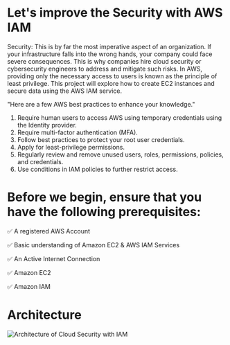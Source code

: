 # Let's improve the Security with AWS IAM 

Security: This is by far the most imperative aspect of an organization. If your infrastructure falls into the wrong hands, your company could face severe consequences. This is why companies hire cloud security or cybersecurity engineers to address and mitigate such risks. In AWS, providing only the necessary access to users is known as the principle of least privilege. This project will explore how to create EC2 instances and secure data using the AWS IAM service. 

"Here are a few AWS best practices to enhance your knowledge."
1. Require human users to access AWS using temporary credentials using the Identity provider.
2. Require multi-factor authentication (MFA).
3. Follow best practices to protect your root user credentials.
4. Apply for least-privilege permissions.
5. Regularly review and remove unused users, roles, permissions, policies, and credentials.
6. Use conditions in IAM policies to further restrict access.

# Before we begin, ensure that you have the following prerequisites:

✅ A registered AWS Account 

✅ Basic understanding of Amazon EC2 & AWS IAM Services 

✅ An Active Internet Connection

✅ Amazon EC2

✅ Amazon IAM

# Architecture 
![Architecture of Cloud Security with IAM](https://github.com/user-attachments/assets/b44f25bb-9bb9-4dcb-8ef7-f00d234af312)


